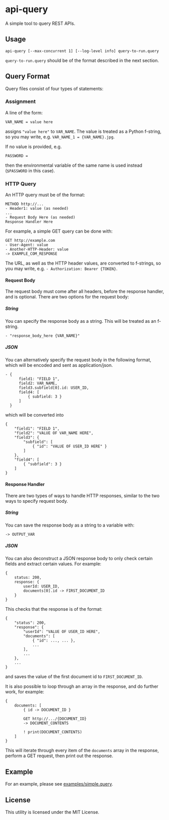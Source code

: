 # api-query

A simple tool to query REST APIs.

## Usage

```
api-query [--max-concurrent 1] [--log-level info] query-to-run.query
```

`query-to-run.query` should be of the format described in the next section.

## Query Format

Query files consist of four types of statements:

### Assignment

A line of the form:
```
VAR_NAME = value here
```
assigns `"value here"` to `VAR_NAME`. The value is treated as a Python f-string, so you may write, e.g. `VAR_NAME_1 = {VAR_NAME}.jpg`.

If no value is provided, e.g.
```
PASSWORD =
```
then the environmental variable of the same name is used instead (`$PASSWORD` in this case).

### HTTP Query

An HTTP query must be of the format:
```
METHOD http://...
- Header1: value (as needed)
...
- Request Body Here (as needed)
Response Handler Here
```

For example, a simple GET query can be done with:
```
GET http://example.com
- User-Agent: value
- Another-HTTP-Header: value
-> EXAMPLE_COM_RESPONSE
```

The URL, as well as the HTTP header values, are converted to f-strings, so you may write, e.g. `- Authorization: Bearer {TOKEN}`.

#### Request Body

The request body must come after all headers, before the response handler, and is optional. There are two options for the request body:

##### String

You can specify the response body as a string. This will be treated as an f-string.

```
- "response_body_here {VAR_NAME}"
```

##### JSON

You can alternatively specify the request body in the following format, which will be encoded and sent as application/json.

```
- {
      field1: "FIELD 1",
      field2: VAR_NAME,
      field3.subfield[0].id: USER_ID,
      field4: [
          { subfield: 3 }
      ]
  }
```
which will be converted into
```
{
    "field1": "FIELD 1",
    "field2": "VALUE OF VAR_NAME HERE",
    "field3": {
        "subfield": [
            { "id": "VALUE OF USER_ID HERE" }
        ]
    },
    "field4": [
        { "subfield": 3 }
    ]
}
```

#### Response Handler

There are two types of ways to handle HTTP responses, similar to the two ways to specify request body.

##### String

You can save the response body as a string to a variable with:
```
-> OUTPUT_VAR
```

##### JSON

You can also deconstruct a JSON response body to only check certain fields and extract certain values. For example:
```
{
    status: 200,
    response: {
        userId: USER_ID,
        documents[0].id -> FIRST_DOCUMENT_ID
    }
}
```
This checks that the response is of the format:
```
{
    "status": 200,
    "response": {
        "userId": "VALUE OF USER_ID HERE",
        "documents": [
            { "id": ..., ... },
            ...
        ],
        ...
    },
    ...
}
```
and saves the value of the first document id to `FIRST_DOCUMENT_ID`.

It is also possible to loop through an array in the response, and do further work, for example:
```
{
    documents: [
        { id -> DOCUMENT_ID }
        
        GET http://.../{DOCUMENT_ID}
        -> DOCUMENT_CONTENTS
        
        ! print(DOCUMENT_CONTENTS)
    ]
}
```
This will iterate through every item of the `documents` array in the response, perform a GET request, then print out the response.

## Example

For an example, please see [examples/simple.query](examples/simple.query).

## License

This utility is licensed under the MIT License.
